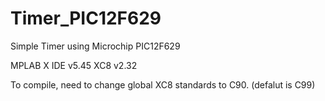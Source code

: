 # Timer_PIC12F629
Simple Timer using Microchip PIC12F629


MPLAB X IDE v5.45
XC8 v2.32

To compile, need to change global XC8 standards to C90. (defalut is C99)
